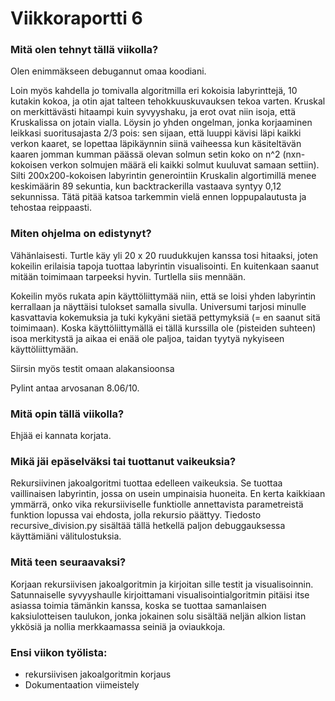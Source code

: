 # Viikkoraportti 6

### Mitä olen tehnyt tällä viikolla?

Olen enimmäkseen debugannut omaa koodiani.

Loin myös kahdella jo tomivalla algoritmilla eri kokoisia labyrinttejä, 10 kutakin kokoa, ja otin ajat talteen tehokkuuskuvauksen tekoa varten. Kruskal on merkittävästi hitaampi kuin syvyyshaku, ja erot ovat niin isoja, että Kruskalissa on jotain vialla. Löysin jo yhden ongelman, jonka korjaaminen leikkasi suoritusajasta 2/3 pois: sen sijaan, että luuppi kävisi läpi kaikki verkon kaaret, se lopettaa läpikäynnin siinä vaiheessa kun käsiteltävän kaaren jomman kumman päässä olevan solmun setin koko on n^2 (nxn-kokoisen verkon solmujen määrä eli kaikki solmut kuuluvat samaan settiin). Silti 200x200-kokoisen labyrintin generointiin Kruskalin algortimillä menee keskimäärin 89 sekuntia, kun backtrackerilla vastaava syntyy 0,12 sekunnissa. Tätä pitää katsoa tarkemmin vielä ennen loppupalautusta ja tehostaa reippaasti.


### Miten ohjelma on edistynyt?

Vähänlaisesti. Turtle käy yli 20 x 20 ruudukkujen kanssa tosi hitaaksi, joten kokeilin erilaisia tapoja tuottaa labyrintin visualisointi. En kuitenkaan saanut mitään toimimaan tarpeeksi hyvin. Turtlella siis mennään.

Kokeilin myös rukata apin käyttöliittymää niin, että se loisi yhden labyrintin kerrallaan ja näyttäisi tulokset samalla sivulla. Universumi tarjosi minulle kasvattavia kokemuksia ja tuki kykyäni sietää pettymyksiä (= en saanut sitä toimimaan). Koska käyttöliittymällä ei tällä kurssilla ole (pisteiden suhteen) isoa merkitystä ja aikaa ei enää ole paljoa, taidan tyytyä nykyiseen käyttöliittymään.

Siirsin myös testit omaan alakansioonsa

Pylint antaa arvosanan 8.06/10.


### Mitä opin tällä viikolla?

Ehjää ei kannata korjata.


### Mikä jäi epäselväksi tai tuottanut vaikeuksia? 

Rekursiivinen jakoalgoritmi tuottaa edelleen vaikeuksia. Se tuottaa vaillinaisen labyrintin, jossa on usein umpinaisia huoneita. En kerta kaikkiaan ymmärrä, onko vika rekursiiviselle funktiolle annettavista parametreistä  funktion lopussa vai ehdosta, jolla rekursio päättyy. Tiedosto recursive_division.py sisältää tällä hetkellä paljon debuggauksessa käyttämiäni välitulostuksia.


### Mitä teen seuraavaksi?

Korjaan rekursiivisen jakoalgoritmin ja kirjoitan sille testit ja visualisoinnin. Satunnaiselle syvyyshaulle kirjoittamani visualisointialgoritmin pitäisi itse asiassa toimia tämänkin kanssa, koska se tuottaa samanlaisen kaksiulotteisen taulukon, jonka jokainen solu sisältää neljän alkion listan ykkösiä ja nollia merkkaamassa seiniä ja oviaukkoja.


### Ensi viikon työlista:

- rekursiivisen jakoalgoritmin korjaus
- Dokumentaation viimeistely
